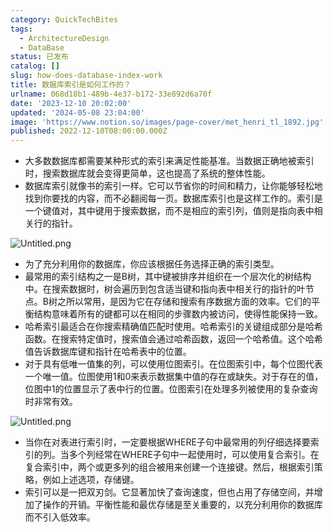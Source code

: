 ```yaml
---
category: QuickTechBites
tags:
  - ArchitectureDesign
  - DataBase
status: 已发布
catalog: []
slug: how-does-database-index-work
title: 数据库索引是如何工作的？
urlname: 068d18b1-489b-4e37-b172-33e892d6a70f
date: '2023-12-10 20:02:00'
updated: '2024-05-08 23:04:00'
image: 'https://www.notion.so/images/page-cover/met_henri_tl_1892.jpg'
published: 2022-12-10T08:00:00.000Z
---
```

- 大多数数据库都需要某种形式的索引来满足性能基准。当数据正确地被索引时，搜索数据库就会变得更简单，这也提高了系统的整体性能。
- 数据库索引就像书的索引一样。它可以节省你的时间和精力，让你能够轻松地找到你要找的内容，而不必翻阅每一页。数据库索引也是这样工作的。索引是一个键值对，其中键用于搜索数据，而不是相应的索引列，值则是指向表中相关行的指针。

![Untitled.png](https://prod-files-secure.s3.us-west-2.amazonaws.com/5d24fe63-e567-4804-86f9-9fdc62e13082/3e87f042-644d-48ab-9a58-227f3d930d71/Untitled.png?X-Amz-Algorithm=AWS4-HMAC-SHA256&X-Amz-Content-Sha256=UNSIGNED-PAYLOAD&X-Amz-Credential=ASIAZI2LB4667USIHSGG%2F20250224%2Fus-west-2%2Fs3%2Faws4_request&X-Amz-Date=20250224T053825Z&X-Amz-Expires=3600&X-Amz-Security-Token=IQoJb3JpZ2luX2VjEOz%2F%2F%2F%2F%2F%2F%2F%2F%2F%2FwEaCXVzLXdlc3QtMiJGMEQCIGb6RH22hTfoVlZbZDTrjS0ygTgK94d9DTXckUithoWSAiBwhSXgysNilKDpbUjzZmj4Is5uu083A5%2FDJnJdDKRhtyr%2FAwglEAAaDDYzNzQyMzE4MzgwNSIMexVvBUZPQURP%2F2eAKtwDd4lByqQ4PbCJXEuRhGOYZxyeSiEOlmIzLyQDBc9icOgMVOKMLQYrCplLVlcUheD6I33byC%2FhZCsgMyNgRxFcock1%2FEbZYCFA3TO5eA9s%2F9EqXvp6e3Q3rf6aEZ90Z6mco0BRM%2BD0PzJ%2BwrBX%2FvkmVtMcDy3QntG6MkEYE%2Fu6agZbzrjPUtYAONIVXbUGD31lxvS%2BYFvoj5%2B%2B1JlMHrckgNHnSeQKE2pexanHOMTxjkWWgQDd6k0%2FCQ%2Fn5%2FIwAEz%2BPZgWmKi9LIcXDMWHqhPhfnBbnmBK5fcZ7l6%2BOQy%2FLE2wMoCnlzTIWHlghFK5lG3G85l7iUNdKlXqHl3TXfEdCGyKIraU5KZ9PVTPBdVInhSgV6WTPRbcCDfpk8j441tHRtpML2Y%2BPFRIE0b9SuCqbVTbn0GWYwjXVA%2FD6BErAxsqs%2FDa3OLEK6aY3qCFnWnnXW1hXFgzm3dMydf9AYy3s8aoDCBUJka0R%2F3P%2FJxfjM5i1b%2BLpxI2M6rm0rlM3MwyC4dplxMNTGmiWGaYj9xORbqNWWIHEk4xxLfKEhgaA1ogqhyao0vUaROQ%2FYWPMVA3qjhCbmGkdEjLr0jyBIDLaBhWdHQhWc90RdT3bv5NasKUl7I6r%2FUVe%2FLBgnUw2ODvvQY6pgGzN8ClOXaNBUrHsc0udYAdplGvWTuA1Y%2BgIgwMe0wdttSm2QzYtjy%2F1lw9LVR4uqkKyF0pN%2F11A%2BG5ml9QSlyvR6qftj7rf0LgKK1pNlOe%2FzMXwp5y%2F4wQF1aVTN%2FZPBpdCz9tIaeVRsV4wM%2FNfzS1pzH7Z1OTfokjrcGl4Rdq94IXbDxJG1e%2BSX8EAjMbnrnrrcaRU6iBEKagPrv%2B5ijSaQuSt40b&X-Amz-Signature=89027f8654d3ce3e97bd16b32130ce5ccb23f6e3da8244bee2b03c3181c41acf&X-Amz-SignedHeaders=host&x-id=GetObject)

- 为了充分利用你的数据库，你应该根据任务选择正确的索引类型。
- 最常用的索引结构之一是B树，其中键被排序并组织在一个层次化的树结构中。在搜索数据时，树会遍历到包含适当键和指向表中相关行的指针的叶节点。B树之所以常用，是因为它在存储和搜索有序数据方面的效率。它们的平衡结构意味着所有的键都可以在相同的步骤数内被访问，使得性能保持一致。
- 哈希索引最适合在你搜索精确值匹配时使用。哈希索引的关键组成部分是哈希函数。在搜索特定值时，搜索值会通过哈希函数，返回一个哈希值。这个哈希值告诉数据库键和指针在哈希表中的位置。
- 对于具有低唯一值集的列，可以使用位图索引。在位图索引中，每个位图代表一个唯一值。位图使用1和0来表示数据集中值的存在或缺失。对于存在的值，位图中1的位置显示了表中行的位置。位图索引在处理多列被使用的复杂查询时非常有效。

![Untitled.png](https://prod-files-secure.s3.us-west-2.amazonaws.com/5d24fe63-e567-4804-86f9-9fdc62e13082/25e88b4a-737d-484e-85cc-b7fe2444aa3c/Untitled.png?X-Amz-Algorithm=AWS4-HMAC-SHA256&X-Amz-Content-Sha256=UNSIGNED-PAYLOAD&X-Amz-Credential=ASIAZI2LB4667USIHSGG%2F20250224%2Fus-west-2%2Fs3%2Faws4_request&X-Amz-Date=20250224T053825Z&X-Amz-Expires=3600&X-Amz-Security-Token=IQoJb3JpZ2luX2VjEOz%2F%2F%2F%2F%2F%2F%2F%2F%2F%2FwEaCXVzLXdlc3QtMiJGMEQCIGb6RH22hTfoVlZbZDTrjS0ygTgK94d9DTXckUithoWSAiBwhSXgysNilKDpbUjzZmj4Is5uu083A5%2FDJnJdDKRhtyr%2FAwglEAAaDDYzNzQyMzE4MzgwNSIMexVvBUZPQURP%2F2eAKtwDd4lByqQ4PbCJXEuRhGOYZxyeSiEOlmIzLyQDBc9icOgMVOKMLQYrCplLVlcUheD6I33byC%2FhZCsgMyNgRxFcock1%2FEbZYCFA3TO5eA9s%2F9EqXvp6e3Q3rf6aEZ90Z6mco0BRM%2BD0PzJ%2BwrBX%2FvkmVtMcDy3QntG6MkEYE%2Fu6agZbzrjPUtYAONIVXbUGD31lxvS%2BYFvoj5%2B%2B1JlMHrckgNHnSeQKE2pexanHOMTxjkWWgQDd6k0%2FCQ%2Fn5%2FIwAEz%2BPZgWmKi9LIcXDMWHqhPhfnBbnmBK5fcZ7l6%2BOQy%2FLE2wMoCnlzTIWHlghFK5lG3G85l7iUNdKlXqHl3TXfEdCGyKIraU5KZ9PVTPBdVInhSgV6WTPRbcCDfpk8j441tHRtpML2Y%2BPFRIE0b9SuCqbVTbn0GWYwjXVA%2FD6BErAxsqs%2FDa3OLEK6aY3qCFnWnnXW1hXFgzm3dMydf9AYy3s8aoDCBUJka0R%2F3P%2FJxfjM5i1b%2BLpxI2M6rm0rlM3MwyC4dplxMNTGmiWGaYj9xORbqNWWIHEk4xxLfKEhgaA1ogqhyao0vUaROQ%2FYWPMVA3qjhCbmGkdEjLr0jyBIDLaBhWdHQhWc90RdT3bv5NasKUl7I6r%2FUVe%2FLBgnUw2ODvvQY6pgGzN8ClOXaNBUrHsc0udYAdplGvWTuA1Y%2BgIgwMe0wdttSm2QzYtjy%2F1lw9LVR4uqkKyF0pN%2F11A%2BG5ml9QSlyvR6qftj7rf0LgKK1pNlOe%2FzMXwp5y%2F4wQF1aVTN%2FZPBpdCz9tIaeVRsV4wM%2FNfzS1pzH7Z1OTfokjrcGl4Rdq94IXbDxJG1e%2BSX8EAjMbnrnrrcaRU6iBEKagPrv%2B5ijSaQuSt40b&X-Amz-Signature=847823c3ba0d76e74c2012d082624865b089ebc1967e09c6573e2f9d9dd9c1f8&X-Amz-SignedHeaders=host&x-id=GetObject)

- 当你在对表进行索引时，一定要根据WHERE子句中最常用的列仔细选择要索引的列。当多个列经常在WHERE子句中一起使用时，可以使用复合索引。在复合索引中，两个或更多列的组合被用来创建一个连接键。然后，根据索引策略，例如上述选项，存储键。
- 索引可以是一把双刃剑。它显著加快了查询速度，但也占用了存储空间，并增加了操作的开销。平衡性能和最优存储是至关重要的，以充分利用你的数据库而不引入低效率。
